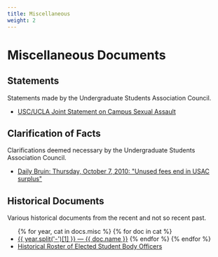 ```yaml
---
title: Miscellaneous
weight: 2
---
```


# Miscellaneous Documents

## Statements

Statements made by the Undergraduate Students Association Council.

- [USC/UCLA Joint Statement on Campus Sexual Assault](/docs/USC_UCLA%20Joint%20Statement%20on%20Campus%20Sexual%20Assault.pdf)

## Clarification of Facts

Clarifications deemed necessary by the Undergraduate Students Association Council.

- [Daily Bruin: Thursday, October 7, 2010: "Unused fees end in USAC surplus"](/docs/DB%2010-7-2010.pdf)

## Historical Documents

Various historical documents from the recent and not so recent past.

<ul>
{% for year, cat in docs.misc %}
{% for doc in cat %}
<li><a href="{{ doc.url }}">{{ year.split('-')[1] }} &mdash; {{ doc.name }}</a>
{% endfor %}
{% endfor %}
<li><a href="/docs/roster.xls">Historical Roster of Elected Student Body Officers</a>
</ul>
